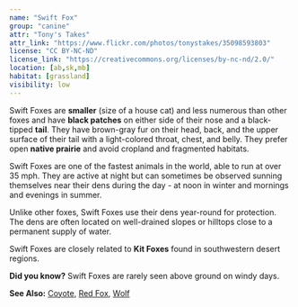 ```yaml
---
name: "Swift Fox"
group: "canine"
attr: "Tony's Takes"
attr_link: "https://www.flickr.com/photos/tonystakes/35098593803"
license: "CC BY-NC-ND"
license_link: "https://creativecommons.org/licenses/by-nc-nd/2.0/"
location: [ab,sk,mb]
habitat: [grassland]
visibility: low
---
```

Swift Foxes are **smaller** (size of a house cat) and less numerous than other foxes and have **black patches** on either side of their nose and a black-tipped **tail**.  They have brown-gray fur on their head, back, and the upper surface of their tail with a light-colored throat, chest, and belly. They prefer open **native prairie** and avoid cropland and fragmented habitats.

Swift Foxes are one of the fastest animals in the world, able to run at over 35 mph. They are active at night but can sometimes be observed sunning themselves near their dens during the day - at noon in winter and mornings and evenings in summer.

Unlike other foxes, Swift Foxes use their dens year-round for protection. The dens are often located on well-drained slopes or hilltops close to a permanent supply of water.

Swift Foxes are closely related to **Kit Foxes** found in southwestern desert regions.

**Did you know?** Swift Foxes are rarely seen above ground on windy days.

<!-- generated, do not edit -->
**See Also:**
[Coyote](/animals/coyote/),
[Red Fox](/animals/redfox/),
[Wolf](/animals/wolf/)
